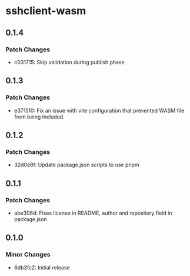 # sshclient-wasm

## 0.1.4

### Patch Changes

- c031715: Skip validation during publish phase

## 0.1.3

### Patch Changes

- e3715f0: Fix an issue with vite configuration that prevented WASM file from being included.

## 0.1.2

### Patch Changes

- 32d0e8f: Update package.json scripts to use pnpm

## 0.1.1

### Patch Changes

- abe306d: Fixes license in README, author and repository field in package.json

## 0.1.0

### Minor Changes

- 6db3fc2: Initial release
